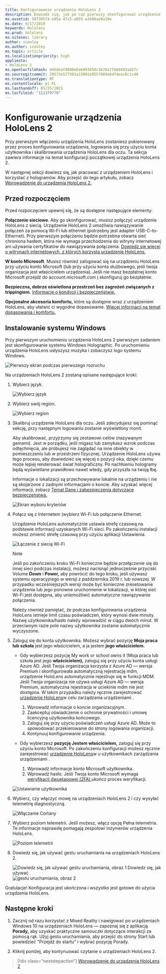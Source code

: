```yaml
---
title: Konfigurowanie urządzenia HoloLens 2
description: Dowiedz się, jak po raz pierwszy skonfigurować urządzenie HoloLens 2 za pośrednictwem sieci Wi-Fi przy użyciu konta Microsoft (MSA) lub Azure Active Directory (AAD).
ms.assetid: 507305f4-e85a-47c5-a055-a3400ae8a10e
ms.date: 9/17/2019
keywords: Hololens
ms.prod: hololens
ms.sitesec: library
author: scooley
ms.author: scooley
ms.topic: article
ms.localizationpriority: high
appliesto:
- HoloLens 2
ms.openlocfilehash: d46deaf4048e6a649345dc1676a7f8b94d3ad2fc
ms.sourcegitcommit: 29573e577381a23891e9557884a6dfdaac0c1c48
ms.translationtype: MT
ms.contentlocale: pl-PL
ms.lasthandoff: 05/25/2021
ms.locfileid: "111379770"
---
```

# <a name="set-up-your-hololens-2"></a>Konfigurowanie urządzenia HoloLens 2

Przy pierwszym włączeniu urządzenia HoloLens zostaniesz pokierowany przez proces konfigurowania urządzenia, logowania się przy użyciu konta użytkownika i skalibrowania urządzenia HoloLens dla oczu.  Ta sekcja zawiera informacje na temat konfiguracji początkowej urządzenia HoloLens 2.

W następnej sekcji dowiesz się, jak pracować z urządzeniem HoloLens i korzystać z hologramów. Aby przejść do tego artykułu, zobacz [Wprowadzenie do urządzenia HoloLens 2.](hololens2-basic-usage.md)

## <a name="before-you-start"></a>Przed rozpoczęciem

Przed rozpoczęciem upewnij się, że są dostępne następujące elementy:

**Połączenie sieciowe**. Aby go skonfigurować, musisz połączyć urządzenie HoloLens z siecią. Urządzenie HoloLens 2 umożliwia nawiązywanie połączeń za pomocą Wi-Fi lub ethernet (potrzebny jest adapter USB-C-to-Ethernet). Przy pierwszym połączeniu będzie potrzebna otwarta sieć chroniona hasłem, która nie wymaga przechodzenia do witryny internetowej ani używania certyfikatów do nawiązywania połączenia. [Dowiedz się więcej o witrynach internetowych, z których korzysta urządzenie HoloLens.](hololens-offline.md)

**W konto Microsoft**. Musisz również zalogować się na urządzeniu HoloLens przy użyciu konto Microsoft (lub przy użyciu konta służbowego, jeśli twoja organizacja jest właścicielem urządzenia). Jeśli nie masz bezpłatnej konto Microsoft przejdź do account.microsoft.com [i](https://account.microsoft.com) skonfiguruj go bezpłatnie.

**Bezpieczna, dobrze oświetlona przestrzeń bez zagrożeń związanych z trippingiem.** [Informacje o kondycji i bezpieczeństwie.](https://go.microsoft.com/fwlink/p/?LinkId=746661)

**Opcjonalne akcesoria komfortu,** które są dostępne wraz z urządzeniem HoloLens, aby ułatwić ci wygodne dopasowanie. [Więcej informacji na temat dopasowania i komfortu.](hololens2-setup.md#adjust-fit)

## <a name="set-up-windows"></a>Instalowanie systemu Windows

Przy pierwszym uruchomieniu urządzenia HoloLens 2 pierwszym zadaniem jest skonfigurowanie systemu Windows Holographic.  Po uruchomieniu urządzenia HoloLens usłyszysz muzyka i zobaczysz logo systemu Windows.

![Pierwszy ekran podczas pierwszego rozruchu](images/01-magic-moment.png)

Na urządzeniach HoloLens 2 zostaną opisane następujące kroki:

1. Wybierz język.

    ![Wybierz język](images/04-language.png)

1. Wybierz swój region.

    ![Wybierz region](images/05-region.png)

1. Skalibruj urządzenie HoloLens dla oczu.  Jeśli zdecydujesz się pominąć sekcję, przy następnym logowaniu zostanie wyświetlony monit.

    Aby skalibrować, przyjrzymy się zestawowi celów (nazywanym gemami). Jest w porządku, jeśli migasz lub zamykasz wzrok podczas odtęchnięcia, ale próbujesz nie zaglądać na inne obiekty w pomieszczeniu lub w przestrzeni fizycznej. Urządzenie HoloLens używa tego procesu, aby dowiedzieć się więcej o pozycji oka, dzięki czemu może lepiej renderować świat holograficzny. Po nachłoeniu hologramy będą wyświetlane prawidłowo nawet wtedy, gdy przyszła na twoją łbę.

    Informacje o lokalizacji są przechowywane lokalnie na urządzeniu i nie są skojarzone z żadnymi informacjami o koncie. Aby uzyskać więcej informacji, zobacz [Temat Dane i zabezpieczenia dotyczące bezpieczeństwa.](hololens-calibration.md#calibration-data-and-security)

    ![Ekran wyboru kryteriów](images/06-et-corners.png)

1. Połącz się z Internetem (wybierz Wi-Fi lub połączenie Ethernet.

     Urządzenie HoloLens automatycznie ustawia strefę czasową na podstawie informacji uzyskanych Wi-Fi sieci. Po zakończeniu instalacji możesz zmienić strefę czasową przy użyciu aplikacji Ustawienia.

    ![Łączenie z siecią Wi-Fi](images/11-network.png)

    > [!NOTE] 
    > Jeśli po zakończeniu kroku Wi-Fi konieczne będzie przełączenie się do innej sieci podczas instalacji, możesz nacisnąć jednocześnie przyciski Volume **Down** i **Power,** aby powrócić do tego kroku, jeśli używasz systemu operacyjnego w wersji z października 2019 r. lub nowszej. W przypadku wcześniejszych wersji [](hololens-recovery.md) może być konieczne zresetowanie urządzenia lub jego ponowne uruchomienie w lokalizacji, w której sieć Wi-Fi jest dostępna, aby uniemożliwić automatyczne nawiązywanie połączenia.
    > 
    > Należy również pamiętać, że podczas konfigurowania urządzenia HoloLens istnieje limit czasu poświadczeń, który wynosi dwie minuty. Nazwę użytkownika/hasło należy wprowadzić w ciągu dwóch minut. W przeciwnym razie pole nazwy użytkownika zostanie automatycznie wyczyszone.

1. Zaloguj się do konta użytkownika. Możesz wybrać pozycję **Moja praca lub szkoła** jest jego właścicielem, a ja jestem **jego właścicielem.**

    - Gdy wybierzesz pozycję My work or school owns it (Moja praca lub szkoła jest jego **właścicielem),** zaloguj się przy użyciu konta usługi Azure AD. Jeśli Twoja organizacja korzysta z Azure AD — wersja Premium i skonfigurowała automatyczną rejestrację mdm, urządzenie HoloLens automatycznie rejestruje się w funkcji MDM. Jeśli Twoja organizacja nie używa usługi Azure AD — wersja Premium, automatyczna rejestracja w uciekinie mdm nie jest dostępna. W takim przypadku należy ręcznie zarejestrować [urządzenie HoloLens](hololens-enroll-mdm.md#different-ways-to-enroll)w celu zarządzania urządzeniami .

        1. Wprowadź informacje o koncie organizacyjnym.
        1. Zaakceptuj oświadczenie o ochronie prywatności i umowę licencyjną użytkownika końcowego.
        1. Zaloguj się przy użyciu poświadczeń usługi Azure AD. Może to spowodować przekierowanie do strony logowania organizacji.
        1. Kontynuuj konfigurowanie urządzenia.

    - Gdy wybierzesz **pozycję Jestem właścicielem,** zaloguj się przy użyciu konto Microsoft. Po zakończeniu konfiguracji możesz ręcznie zarejestrować [urządzenie HoloLens](hololens-enroll-mdm.md#different-ways-to-enroll)w u użytkownikach zarządzania urządzeniami .

        1. Wprowadź informacje konto Microsoft użytkownika.
        2. Wprowadź hasło. Jeśli Twoja konto Microsoft wymaga [weryfikacji dwuetapowej (2FA),](https://blogs.technet.microsoft.com/microsoft_blog/2013/04/17/microsoft-account-gets-more-secure/)ukończ proces weryfikacji.

    ![Ustawianie użytkownika](images/13-device-owner.png)

1. Wybierz, czy włączyć mowę na urządzeniach HoloLens 2 i czy wysyłać telemetrię diagnostyczną.

    ![Włączanie Cortany](images/22-do-more-with-voice.png)

1. Wybierz poziom telemetrii. Jeśli możesz, włącz opcję Pełna telemetria. Te informacje naprawdę pomagają zespołowi inżynierów urządzenia HoloLens.

     ![Poziom telemetrii](images/24-telemetry.png)

1. Dowiedz się, jak używać gestu uruchamiania na urządzeniach HoloLens 2.

     ![Dowiedz się, jak używać gestu uruchamiania, obraz 1 Dowiedz się, jak używać ](images/26-01-startmenu-learning.png) ![ gestu uruchamiania, obraz 2](images/26-02-startmenu-learning.png)

Gratulacje!  Konfiguracja jest ukończona i wszystko jest gotowe do użycia urządzenia HoloLens.

## <a name="next-steps"></a>Następne kroki

1. Zacznij od razu korzystać z Mixed Reality i nawigować po urządzeniach Windows 10 na urządzeniach HoloLens — zapoznaj się z aplikacją **Porady,** aby uzyskać praktyczne samouczki dotyczące interakcji za pomocą rąk. Użyj gestu uruchamiania, aby przejść do strony Start lub powiedzieć "Przejdź do startu" i wybrać pozycję Porady.

1. Kliknij poniżej, aby kontynuować czytanie o urządzeniach HoloLens 2.

> [!div class="nextstepaction"]
> [Wprowadzenie do urządzenia HoloLens 2](hololens2-basic-usage.md)
